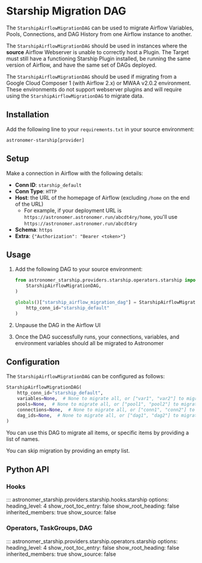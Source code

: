 # Starship Migration DAG
The `StarshipAirflowMigrationDAG` can be used to migrate Airflow Variables, Pools, Connections,
and DAG History from one Airflow instance to another.

The `StarshipAirflowMigrationDAG` should be used in instances where the **source** Airflow Webserver
is unable to correctly host a Plugin. The Target must still have a functioning Starship Plugin installed,
be running the same version of Airflow, and have the same set of DAGs deployed.

The `StarshipAirflowMigrationDAG` should be used if migrating from a
Google Cloud Composer 1 (with Airflow 2.x) or MWAA v2.0.2 environment.
These environments do not support webserver plugins and will require using the `StarshipAirflowMigrationDAG`
to migrate data.

## Installation
Add the following line to your `requirements.txt` in your source environment:

   ```
   astronomer-starship[provider]
   ```

## Setup
Make a connection in Airflow with the following details:
- **Conn ID**: `starship_default`
- **Conn Type**: `HTTP`
- **Host**: the URL of the homepage of Airflow (excluding `/home` on the end of the URL)
  - For example, if your deployment URL is `https://astronomer.astronomer.run/abcdt4ry/home`, you'll use `https://astronomer.astronomer.run/abcdt4ry`
- **Schema**: `https`
- **Extra**: `{"Authorization": "Bearer <token>"}`

## Usage
1. Add the following DAG to your source environment:

    ```python title="dags/starship_airflow_migration_dag.py"
    from astronomer_starship.providers.starship.operators.starship import (
        StarshipAirflowMigrationDAG,
    )

    globals()["starship_airflow_migration_dag"] = StarshipAirflowMigrationDAG(
        http_conn_id="starship_default"
    )
    ```

2. Unpause the DAG in the Airflow UI
3. Once the DAG successfully runs, your connections, variables, and environment variables should all be migrated to Astronomer

## Configuration

The `StarshipAirflowMigrationDAG` can be configured as follows:

```python
StarshipAirflowMigrationDAG(
    http_conn_id="starship_default",
    variables=None,  # None to migrate all, or ["var1", "var2"] to migrate specific items, or empty list to skip all
    pools=None,  # None to migrate all, or ["pool1", "pool2"] to migrate specific items, or empty list to skip all
    connections=None,  # None to migrate all, or ["conn1", "conn2"] to migrate specific items, or empty list to skip all
    dag_ids=None,  # None to migrate all, or ["dag1", "dag2"] to migrate specific items, or empty list to skip all
)
```

You can use this DAG to migrate all items, or specific items by providing a list of names.

You can skip migration by providing an empty list.

## Python API

### Hooks

::: astronomer_starship.providers.starship.hooks.starship
    options:
        heading_level: 4
        show_root_toc_entry: false
        show_root_heading: false
        inherited_members: true
        show_source: false

### Operators, TaskGroups, DAG

::: astronomer_starship.providers.starship.operators.starship
    options:
        heading_level: 4
        show_root_toc_entry: false
        show_root_heading: false
        inherited_members: true
        show_source: false
